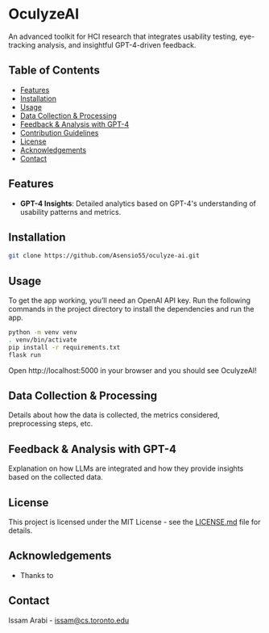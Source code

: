 # OculyzeAI
An advanced toolkit for HCI research that integrates usability testing, eye-tracking analysis, and insightful GPT-4-driven feedback.

## Table of Contents
- [Features](#features)
- [Installation](#installation)
- [Usage](#usage)
- [Data Collection & Processing](#data-collection--processing)
- [Feedback & Analysis with GPT-4](#feedback--analysis-with-gpt-4)
- [Contribution Guidelines](#contribution-guidelines)
- [License](#license)
- [Acknowledgements](#acknowledgements)
- [Contact](#contact)

## Features
- **GPT-4 Insights**: Detailed analytics based on GPT-4's understanding of usability patterns and metrics.

## Installation
```bash
git clone https://github.com/Asensio55/oculyze-ai.git
```

## Usage
To get the app working, you’ll need an OpenAI API key. Run the following commands in the project directory to install the dependencies and run the app.
```bash
python -m venv venv
. venv/bin/activate
pip install -r requirements.txt
flask run
```
Open http://localhost:5000 in your browser and you should see OculyzeAI!

## Data Collection & Processing
Details about how the data is collected, the metrics considered, preprocessing steps, etc.

## Feedback & Analysis with GPT-4
Explanation on how LLMs are integrated and how they provide insights based on the collected data.

## License
This project is licensed under the MIT License - see the [LICENSE.md](LICENSE.md) file for details.

## Acknowledgements
- Thanks to

## Contact
Issam Arabi - issam@cs.toronto.edu
